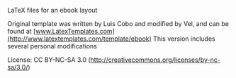 LaTeX files for an ebook layout


Original template was written by Luis Cobo and modified by Vel, and can be found at [www.LatexTemplates.com](http://www.latextemplates.com/template/ebook)
This version includes several personal modifications

License:
CC BY-NC-SA 3.0 (http://creativecommons.org/licenses/by-nc-sa/3.0/)